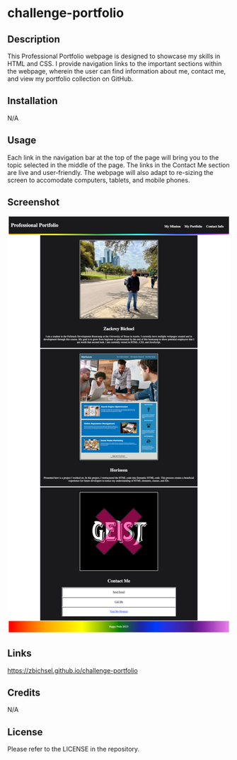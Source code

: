 # challenge-portfolio

## Description

This Professional Portfolio webpage is designed to showcase my skills in HTML and CSS. I provide navigation links to the important sections within the webpage, wherein the user can find information about me, contact me, and view my portfolio collection on GitHub.


## Installation

N/A

## Usage

Each link in the navigation bar at the top of the page will bring you to the topic selected in the middle of the page. The links in the Contact Me section are live and user-friendly. The webpage will also adapt to re-sizing the screen to accomodate computers, tablets, and mobile phones.

## Screenshot

![Screenshot](./assets/images/portfolio-challenge-2.png)

## Links

https://zbichsel.github.io/challenge-portfolio



## Credits

N/A

## License

Please refer to the LICENSE in the repository.
